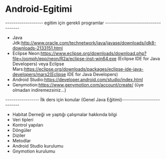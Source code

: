 # Android-Egitimi
------------------- egitim için gerekli programlar -----------------------------------
- Java Jdk:http://www.oracle.com/technetwork/java/javase/downloads/jdk8-downloads-2133151.html
- Eclipse Neon:https://www.eclipse.org/downloads/download.php?file=/oomph/epp/neon/R2a/eclipse-inst-win64.exe (Eclipse IDE for Java Developers) veya Eclipse Mars:https://eclipse.org/downloads/packages/eclipse-ide-java-developers/mars2(Eclipse IDE for Java Developers)
- Android Studio:https://developer.android.com/studio/index.html
- Genymotion:https://www.genymotion.com/account/create/ (üye olmadan indiremezsiniz...)


----------------- İlk ders için konular (Genel Java Eğitimi)--------------------------
- Habitat Derneği ve yaptığı çalışmalar hakkında bilgi 
- Veri tipleri
- Kontrol yapıları
- Döngüler
- Diziler
- Metodlar
- Android Studio kurulumu
- Gnymotion kurulumu 
